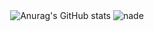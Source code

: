 <div align="center">
  <img src="https://github-readme-stats.vercel.app/api?username=Nade00&show_icons=true&theme=synthwave&hide_border=true" alt="Anurag's GitHub stats">
  <img height="auto" src="https://github-readme-streak-stats.herokuapp.com/?user=nade00&theme=synthwave&hide_border=true" alt="nade" />
  
</div>
